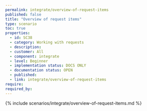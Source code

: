 ```yaml
---
permalink: integrate/overview-of-request-items
published: false
title: "Overview of request items"
type: scenario
toc: true
properties:
  - id: SC38
  - category: Working with requests
  - description:
  - customer: All
  - component: integrate
  - level: Beginner
  - implementation status: DOCS ONLY
  - documentation status: OPEN
  - published:
  - link: integrate/overview-of-request-items
require:
required_by:
---
```


{% include scenarios/integrate/overview-of-request-items.md %}
